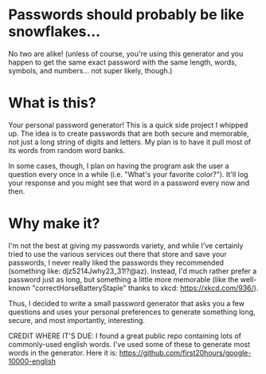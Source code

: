 # Passwords should probably be like snowflakes...
No two are alike! (unless of course, you're using this generator and you happen to get the same exact password with the same length, words, symbols, and numbers... not super likely, though.)

# What is this?
Your personal password generator! This is a quick side project I whipped up. The idea is to create passwords that are both secure and memorable, not just a long string of digits and letters. My plan is to have it pull most of its words from random word banks.

In some cases, though, I plan on having the program ask the user a question every once in a while (i.e. "What's your favorite color?"). It'll log your response and you might see that word in a password every now and then.

# Why make it?
I'm not the best at giving my passwords variety, and while I've certainly tried to use the various services out there that store and save your passwords, I never really liked the passwords they recommended (something like: djz5214Jwhy23_31!?@az). Instead, I'd much rather prefer a password just as long, but something a little more memorable (like the well-known "correctHorseBatteryStaple" thanks to xkcd: https://xkcd.com/936/).

Thus, I decided to write a small password generator that asks you a few questions and uses your personal preferences to generate something long, secure, and most importantly, interesting.

CREDIT WHERE IT'S DUE:
I found a great public repo containing lots of commonly-used english words. I've used some of these to generate most words in the generator. Here it is:
https://github.com/first20hours/google-10000-english
